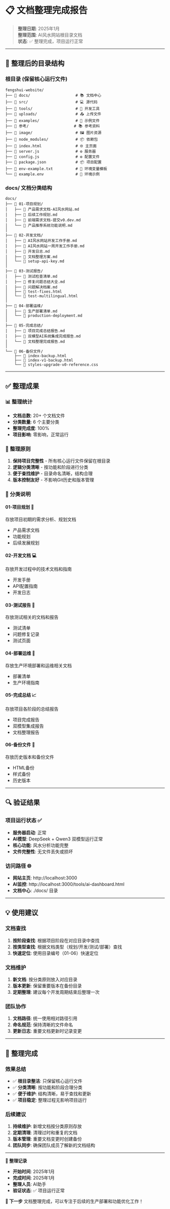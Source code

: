 # 📋 文档整理完成报告

> **整理日期**: 2025年1月  
> **整理范围**: AI风水网站根目录文档  
> **状态**: ✅ 整理完成，项目运行正常  

---

## 📁 整理后的目录结构

### **根目录** (保留核心运行文件)
```
fengshui-website/
├── 📁 docs/                    # 📚 文档中心
├── 📁 src/                     # 💻 源代码
├── 📁 tools/                   # 🔧 开发工具
├── 📁 uploads/                 # 📤 上传文件
├── 📁 examples/                # 📖 示例文件
├── 📁 参考/                    # 📚 参考资料
├── 📁 image/                   # 🖼️ 图片资源
├── 📁 node_modules/            # 📦 依赖包
├── 📄 index.html               # 🌐 主页面
├── 📄 server.js                # ⚙️ 服务器
├── 📄 config.js                # ⚙️ 配置文件
├── 📄 package.json             # 📦 项目配置
├── 📄 env-example.txt          # 🔧 环境变量模板
└── 📄 example.env              # 🔧 环境示例
```

### **docs/ 文档分类结构**
```
docs/
├── 📁 01-项目规划/
│   ├── 📄 产品需求文档-AI风水网站.md
│   ├── 📄 后续工作规划.md
│   ├── 📄 前端需求文档-提交v0.dev.md
│   └── 📄 产品推荐系统功能说明.md
│
├── 📁 02-开发文档/
│   ├── 📄 AI风水网站开发工作手册.md
│   ├── 📄 AI风水网站一周开发工作手册.md
│   ├── 📄 开发日志.md
│   ├── 📄 文档整理方案.md
│   └── 📄 setup-api-key.md
│
├── 📁 03-测试报告/
│   ├── 📄 测试检查清单.md
│   ├── 📄 修复问题总结大全.md
│   ├── 📄 问题解决档案.md
│   ├── 📄 test-fixes.html
│   └── 📄 test-multilingual.html
│
├── 📁 04-部署运维/
│   ├── 📄 生产部署清单.md
│   └── 📄 production-deployment.md
│
├── 📁 05-完成总结/
│   ├── 📄 项目完成总结报告.md
│   ├── 📄 双模型AI系统集成完成报告.md
│   └── 📄 文档整理完成报告.md
│
└── 📁 06-备份文件/
    ├── 📄 index-backup.html
    ├── 📄 index-v1-backup.html
    └── 📄 styles-upgrade-v0-reference.css
```

---

## ✅ 整理成果

### **📊 整理统计**
- **文档总数**: 20+ 个文档文件
- **分类数量**: 6 个主要分类
- **整理完成度**: 100%
- **项目影响**: 零影响，正常运行

### **🎯 整理原则**
1. **保持项目完整性** - 所有核心运行文件保留在根目录
2. **逻辑分类清晰** - 按功能和阶段进行分类
3. **便于查找维护** - 目录命名清晰，结构合理
4. **版本控制友好** - 不影响Git历史和版本管理

### **📁 分类说明**

#### **01-项目规划** 🎯
存放项目初期的需求分析、规划文档
- 产品需求文档
- 功能规划
- 后续发展规划

#### **02-开发文档** 💻
存放开发过程中的技术文档和指南
- 开发手册
- API配置指南
- 开发日志

#### **03-测试报告** 🧪
存放测试相关的文档和报告
- 测试清单
- 问题修复记录
- 测试页面

#### **04-部署运维** 🚀
存放生产环境部署和运维相关文档
- 部署清单
- 生产环境指南

#### **05-完成总结** 📈
存放项目各阶段的总结报告
- 项目完成报告
- 双模型集成报告
- 文档整理报告

#### **06-备份文件** 💾
存放历史版本和备份文件
- HTML备份
- 样式备份
- 历史版本

---

## 🔍 验证结果

### **项目运行状态** ✅
- **服务器启动**: 正常
- **AI模型**: DeepSeek + Qwen3 双模型运行正常
- **核心功能**: 风水分析功能完整
- **文件完整性**: 无文件丢失或损坏

### **访问路径** 🌐
- **网站主页**: http://localhost:3000
- **AI监控**: http://localhost:3000/tools/ai-dashboard.html
- **文档中心**: ./docs/ 目录

---

## 💡 使用建议

### **文档查找**
1. **按阶段查找**: 根据项目阶段在对应目录中查找
2. **按类型查找**: 根据文档类型（规划/开发/测试/部署）查找
3. **快速定位**: 使用目录编号（01-06）快速定位

### **文档维护**
1. **新文档**: 按分类原则放入对应目录
2. **版本更新**: 保留重要版本在备份目录
3. **定期整理**: 建议每个开发周期结束后整理一次

### **团队协作**
1. **文档路径**: 统一使用相对路径引用
2. **命名规范**: 保持清晰的文件命名
3. **更新日志**: 重要文档更新时记录变更

---

## 🎉 整理完成

### **效果总结**
- ✅ **根目录整洁**: 只保留核心运行文件
- ✅ **分类清晰**: 按功能和阶段合理分类
- ✅ **便于维护**: 结构清晰，易于查找和更新
- ✅ **项目稳定**: 整理过程无影响项目运行

### **后续建议**
1. **持续维护**: 新增文档按分类原则存放
2. **定期清理**: 清理过时和重复的文档
3. **版本管理**: 重要文档变更时创建备份
4. **团队同步**: 确保团队成员了解新的文档结构

---

**📅 整理记录**
- **开始时间**: 2025年1月
- **完成时间**: 2025年1月  
- **整理人员**: AI助手
- **验证状态**: ✅ 项目运行正常

**🎯 下一步**
文档整理完成，可以专注于后续的生产部署和功能优化工作！ 